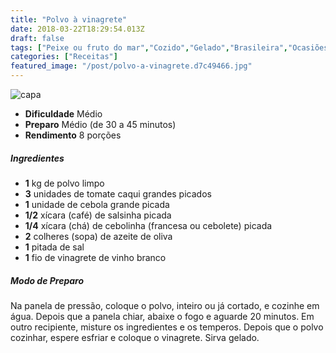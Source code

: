 ```yaml
---
title: "Polvo à vinagrete"
date: 2018-03-22T18:29:54.013Z
draft: false
tags: ["Peixe ou fruto do mar","Cozido","Gelado","Brasileira","Ocasiões Especiais","Leve e Saudável","Alimentação saudável"]
categories: ["Receitas"]
featured_image: "/post/polvo-a-vinagrete.d7c49466.jpg"
---
```


![capa](/post/polvo-a-vinagrete.d7c49466.jpg)

*   **Dificuldade** Médio
*   **Preparo** Médio (de 30 a 45 minutos)
*   **Rendimento** 8 porções

##### Ingredientes

*   **1** kg de polvo limpo
*   **3** unidades de tomate caqui grandes picados
*   **1** unidade de cebola grande picada
*   **1/2** xícara (café) de salsinha picada
*   **1/4** xícara (chá) de cebolinha (francesa ou cebolete) picada
*   **2** colheres (sopa) de azeite de oliva
*   **1** pitada de sal
*   **1** fio de vinagrete de vinho branco

##### Modo de Preparo

Na panela de pressão, coloque o polvo, inteiro ou já cortado, e cozinhe em água. Depois que a panela chiar, abaixe o fogo e aguarde 20 minutos. Em outro recipiente, misture os ingredientes e os temperos. Depois que o polvo cozinhar, espere esfriar e coloque o vinagrete. Sirva gelado.
